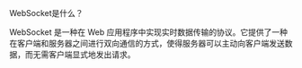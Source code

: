 WebSocket是什么？

WebSocket 是一种在 Web 应用程序中实现实时数据传输的协议。它提供了一种在客户端和服务器之间进行双向通信的方式，使得服务器可以主动向客户端发送数据，而无需客户端显式地发出请求。